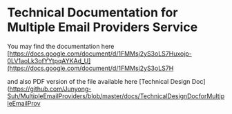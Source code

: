 Technical Documentation for Multiple Email Providers Service
======================

You may find the documentation here
[https://docs.google.com/document/d/1FMMsj2yS3oLS7Huxojp-0LV1aoLk3ofYYtpqAYKAd_U](https://docs.google.com/document/d/1FMMsj2yS3oLS7H

and also PDF version of the file available here
[Technical Design Doc](https://github.com/Junyong-Suh/MultipleEmailProviders/blob/master/docs/TechnicalDesignDocforMultipleEmailProv

